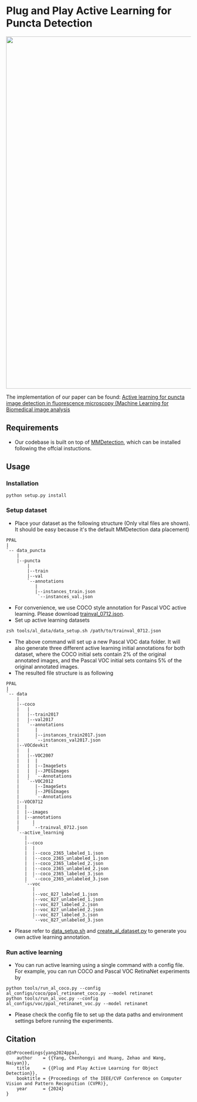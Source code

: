# Plug and Play Active Learning for Puncta Detection
<p align="center">
<img src="resources/intro_new.png" style="width:960px;"/>
</p>

The implementation of our paper can be found: [Active learning for puncta image detection in fluorescence microscopy (Machine Learning for Biomedical image analysis](https://arxiv.org/pdf/2211.11612.pdf)

## Requirements

- Our codebase is built on top of [MMDetection](https://github.com/open-mmlab/mmdetection), which can be installed following the offcial instuctions.

## Usage

### Installation
```shell
python setup.py install
```

### Setup dataset
- Place your dataset as the following structure (Only vital files are shown). It should be easy because it's the default MMDetection data placement)
```
PPAL
|
`-- data_puncta
    |
    |--puncta
        |
        |--train
        |--val
        `--annotations
           |
           |--instances_train.json
            `--instances_val.json
``` 
- For convenience, we use COCO style annotation for Pascal VOC active learning. Please download [trainval_0712.json](https://drive.google.com/file/d/1GIAmjGbg47dZFJjGYf2p-dU1z4V7pACQ/view?usp=sharing).
- Set up active learning datasets
```shell
zsh tools/al_data/data_setup.sh /path/to/trainval_0712.json
```
- The above command will set up a new Pascal VOC data folder. It will also generate three different active learning initial annotations for both dataset, where the COCO initial sets contain 2% of the original annotated images, and the Pascal VOC initial sets contains 5% of the original annotated images. 
- The resulted file structure is as following
```
PPAL
|
`-- data
    |
    |--coco
    |   |
    |   |--train2017
    |   |--val2017
    |   `--annotations
    |      |
    |      |--instances_train2017.json
    |      `--instances_val2017.json
    |--VOCdevkit
    |   |
    |   |--VOC2007
    |   |  |
    |   |  |--ImageSets
    |   |  |--JPEGImages
    |   |  `--Annotations
    |   `--VOC2012
    |      |--ImageSets
    |      |--JPEGImages
    |      `--Annotations
    |--VOC0712
    |  |
    |  |--images
    |  |--annotations
    |     |
    |     `--trainval_0712.json
    `--active_learning
       |
       |--coco
       |  |
       |  |--coco_2365_labeled_1.json
       |  |--coco_2365_unlabeled_1.json
       |  |--coco_2365_labeled_2.json
       |  |--coco_2365_unlabeled_2.json
       |  |--coco_2365_labeled_3.json
       |  `--coco_2365_unlabeled_3.json
       `--voc
          |
          |--voc_827_labeled_1.json
          |--voc_827_unlabeled_1.json
          |--voc_827_labeled_2.json
          |--voc_827_unlabeled_2.json
          |--voc_827_labeled_3.json
          `--voc_827_unlabeled_3.json
```
- Please refer to [data_setup.sh](https://github.com/ChenhongyiYang/PPAL/blob/main/tools/al_data/data_setup.sh) and [create_al_dataset.py](https://github.com/ChenhongyiYang/PPAL/blob/main/tools/al_data/create_al_dataset.py) to generate you own active learning annotation.
### Run active learning
- You can run active learning using a single command with a config file. For example, you can run COCO and Pascal VOC RetinaNet experiments by
```shell
python tools/run_al_coco.py --config al_configs/coco/ppal_retinanet_coco.py --model retinanet
python tools/run_al_voc.py --config al_configs/voc/ppal_retinanet_voc.py --model retinanet
```
- Please check the config file to set up the data paths and environment settings before running the experiments.
## Citation

```
@InProceedings{yang2024ppal,
    author    = {{Yang, Chenhongyi and Huang, Zehao and Wang, Naiyan}},
    title     = {{Plug and Play Active Learning for Object Detection}},
    booktitle = {Proceedings of the IEEE/CVF Conference on Computer Vision and Pattern Recognition (CVPR)},
    year      = {2024}
}
```

